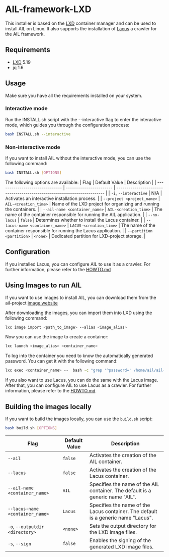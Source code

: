 # AIL-framework-LXD
This installer is based on the [LXD](https://canonical.com/lxd) container manager and can be used to install AIL on Linux. It also supports the installation of [Lacus](https://github.com/ail-project/lacus) a crawler for the AIL framework.

## Requirements
- [LXD](https://canonical.com/lxd) 5.19
- jq 1.6

## Usage
Make sure you have all the requirements installed on your system. 

### Interactive mode
Run the INSTALL.sh script with the --interactive flag to enter the interactive mode, which guides you through the configuration process:
```bash
bash INSTALL.sh --interactive
```

### Non-interactive mode
If you want to install AIL without the interactive mode, you can use the following command:
```bash
bash INSTALL.sh [OPTIONS]
```

The following options are available:
| Flag                            | Default Value           | Description                                                              |
| ------------------------------- | ----------------------- | ------------------------------------------------------------------------ |
| `-i`, `--interactive`           | N/A                     | Activates an interactive installation process.                           |
| `--project <project_name>`      | `AIL-<creation_time>`   | Name of the LXD project for organizing and running the containers.       |
| `--ail-name <container_name>`   | `AIL-<creation_time>`   | The name of the container responsible for running the AIL application.   |
| `--no-lacus`                    | `false`                 | Determines whether to install the Lacus container.                       |
| `--lacus-name <container_name>` | `LACUS-<creation_time>` | The name of the container responsible for running the Lacus application. |
| `--partition <partition>`       | `<none>`                | Dedicated partition for LXD-project storage.                             |


## Configuration
If you installed Lacus, you can configure AIL to use it as a crawler. For further information, please refer to the [HOWTO.md](https://github.com/ail-project/ail-framework/blob/master/HOWTO.md)

## Using Images to run AIL
If you want to use images to install AIL, you can download them from the ail-project [image website](https://images.ail-project.org/)

After downloading the images, you can import them into LXD using the following command:
```bash
lxc image import <path_to_image> --alias <image_alias>
```
Now you can use the image to create a container:
```bash 
lxc launch <image_alias> <container_name>
```

To log into the container you need to know the automatically generated password. You can get it with the following command:
```bash
lxc exec <container_name> --  bash -c "grep '^password=' /home/ail/ail-framework/DEFAULT_PASSWORD | cut -d'=' -f2"
```

If you also want to use Lacus, you can do the same with the Lacus image. After that, you can configure AIL to use Lacus as a crawler. For further information, please refer to the [HOWTO.md](https://github.com/ail-project/ail-framework/blob/master/HOWTO.md).

## Building the images locally
If you want to build the images locally, you can use the `build.sh` script:
```bash
bash build.sh [OPTIONS]
```
| Flag                            | Default Value | Description                                                                       |
| ------------------------------- | ------------- | --------------------------------------------------------------------------------- |
| `--ail`                         | `false`       | Activates the creation of the AIL container.                                      |
| `--lacus`                       | `false`       | Activates the creation of the Lacus container.                                    |
| `--ail-name <container_name>`   | `AIL`         | Specifies the name of the AIL container. The default is a generic name "AIL".     |
| `--lacus-name <container_name>` | `Lacus`       | Specifies the name of the Lacus container. The default is a generic name "Lacus". |
| `-o`, `--outputdir <directory>` | `<none>`      | Sets the output directory for the LXD image files.                                |
| `-s`, `--sign`                  | `false`       | Enables the signing of the generated LXD image files.                             |
